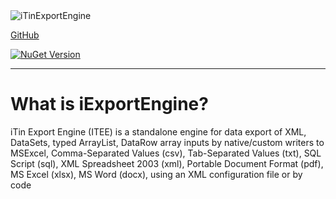<img alt="iTinExportEngine" src="https://raw.githubusercontent.com/iAJTin/iExportEngine/master/nuget/iTin.Export.png" />

[GitHub](https://github.com/iAJTin/iExportEngine)


<a href="https://www.nuget.org/packages/iTin.Export.Core/">
<img alt="NuGet Version" src="https://img.shields.io/nuget/v/iTin.Export.Core.svg" /> 
</a>

***

# What is iExportEngine?

iTin Export Engine (ITEE) is a standalone engine for data export of XML, DataSets, typed ArrayList, DataRow array inputs by native/custom writers to MSExcel, Comma-Separated Values (csv), Tab-Separated Values (txt), SQL Script (sql), XML Spreadsheet 2003 (xml), Portable Document Format (pdf), MS Excel (xlsx), MS Word (docx), using an XML configuration file or by code
